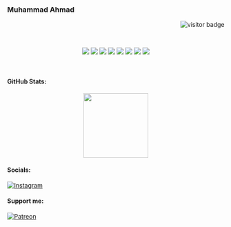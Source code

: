 ### Muhammad Ahmad

<p align="right"> <img src="https://komarev.com/ghpvc/?username=dev-4hmad&color=blue&style=flat-square" alt="visitor badge"/> </p>
<br>
<p align="center">
  <img src="https://img.shields.io/badge/c++-%2300599C.svg?style=for-the-badge&logo=c%2B%2B&logoColor=white" />
  <img src="https://img.shields.io/badge/css3-%231572B6.svg?style=for-the-badge&logo=css3&logoColor=white" />
  <img src="https://img.shields.io/badge/html5-%23E34F26.svg?style=for-the-badge&logo=html5&logoColor=white" />
  <img src="https://img.shields.io/badge/javascript-%23323330.svg?style=for-the-badge&logo=javascript&logoColor=%23F7DF1E" />
  <img src="https://img.shields.io/badge/python-3670A0?style=for-the-badge&logo=python&logoColor=ffdd54" />
  <img src="https://img.shields.io/badge/rust-%23000000.svg?style=for-the-badge&logo=rust&logoColor=white" />
  <img src="https://img.shields.io/badge/react-%2320232a.svg?style=for-the-badge&logo=react&logoColor=%2361DAFB" />
  <img src="https://img.shields.io/badge/github-%23121011.svg?style=for-the-badge&logo=github&logoColor=white" />
</p><br>


#### GitHub Stats:
<p align="center">
  <span>
    <img src="https://nirzak-streak-stats.vercel.app/?user=dev-4hmad&theme=gotham&hide_border=false" height="150" />
  </span>
</p>

#### Socials:
[![Instagram](https://img.shields.io/badge/Instagram-%23E4405F.svg?logo=Instagram&logoColor=white)](https://www.instagram.com/ahmad9099x) 

#### Support me:
[![Patreon](https://img.shields.io/badge/Patreon-%23000000.svg?logo=Patreon&logoColor=white)](https://www.patreon.com/c/ahmad9099x)

